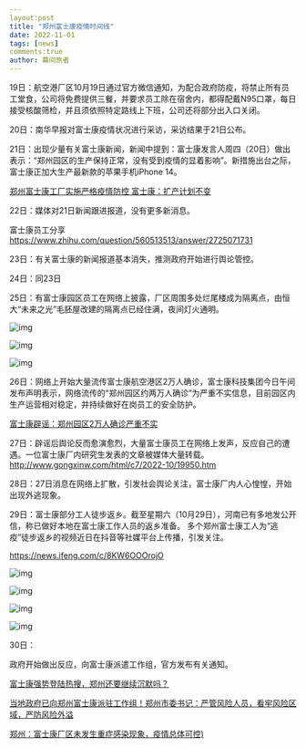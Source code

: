```yaml
---
layout:post
title: "郑州富士康疫情时间线"
date: 2022-11-01
tags: [news]
comments:true
author: 幕间旅者
---
```


19日：航空港厂区10月19日通过官方微信通知，为配合政府防疫，将禁止所有员工堂食，公司将免费提供三餐，并要求员工除在宿舍内，都得配戴N95口罩，每日接受核酸筛检，并且须依照特定路线上下班，公司还将部分出入口关闭。



20日：南华早报对富士康疫情状况进行采访，采访结果于21日公布。



21日：出现少量有关富士康新闻，新闻中提到：富士康发言人周四（20日）做出表示：“郑州园区的生产保持正常，没有受到疫情的显着影响”。新措施出台之际，富士康正加大生产最新款的苹果手机iPhone 14。

[郑州富士康工厂实施严格疫情防控 富士康：扩产计划不变](https://www.163.com/dy/article/HK720L8S0511RIVP.html?spss=expand)



22日：媒体对21日新闻跟进报道，没有更多新消息。

富士康员工分享 https://www.zhihu.com/question/560513513/answer/2725071731



23日：有关富士康的新闻报道基本消失，推测政府开始进行舆论管控。



24日：同23日



25日：有富士康园区员工在网络上披露，厂区周围多处烂尾楼成为隔离点，由恒大“未来之光”毛胚屋改建的隔离点已经住满，夜间灯火通明。

![img](E:\图片\Typora图片保存\09EFB92DAA365E49DCD6DBE4DCE05E19.jpg) 



![img](E:\图片\Typora图片保存\F5E3E73C7B4FC736CC906B2D0BF2B6EE.jpg) 

![img](E:\图片\Typora图片保存\48A2930119D83ED8D77D61863B9E3002.jpg) 



26日：网络上开始大量流传富士康航空港区2万人确诊，富士康科技集团今日午间发布声明表示，网络流传的“郑州园区约两万人确诊”为严重不实信息，目前园区内生产运营相对稳定，并持续做好在岗员工的安全防护。 

[富士康辟谣：郑州园区2万人确诊严重不实](https://www.msn.cn/zh-cn/news/other/富士康辟谣-郑州园区2万人确诊严重不实/ar-AA13nH7G) 



27日：辟谣后舆论反而愈演愈烈，大量富士康员工在网络上发声，反应自己的遭遇。一位富士康厂内研究生发表的文章被媒体大量转载。http://www.gongxinw.com/html/c7/2022-10/19950.htm



28日：27日消息在网络上扩散，引发社会舆论关注，富士康厂内人心惶惶，开始出现外逃现象。



29日：富士康部分工人徒步返乡。截至星期六（10月29日），河南已有多地发公开信，称已做好本地在富士康工作人员的返乡准备。
多个郑州富士康工人为“逃疫”徒步返乡的视频近日在抖音等社媒平台上传播，引发关注。

https://news.ifeng.com/c/8KW6OOOrojO

![img](E:\图片\Typora图片保存\v2-da8c96a1e0faf930e08a24edcdf66130_720w.webp) 

![img](E:\图片\Typora图片保存\xwfdefrgrt.png) 

![img](E:\图片\Typora图片保存\v2-e23c56b3a7cf606672eda7be55e1b484_720w.webp) 

![img](E:\图片\Typora图片保存\v2-d42f6eca2c60c4f15abbd18510716b30_720w.webp) 



30日：

政府开始做出反应，向富士康派遣工作组，官方发布有关通知。

[富士康强势登陆热搜，郑州还要继续沉默吗？](https://news.ifeng.com/c/8KXHWBEfIH5) 

[当地政府已向郑州富士康派驻工作组！郑州市委书记：严管风险人员，看牢风险区域，严防风险外溢](https://www.msn.cn/zh-cn/news/other/当地政府已向郑州富士康派驻工作组！郑州市委书记严管风险人员，看牢风险区域，严防风险外溢/ar-AA13wFzl) 

[郑州：富士康厂区未发生重症感染现象，疫情总体可控)](https://news.sina.com.cn/s/2022-10-30/doc-imqmmthc2643261.shtml) 





